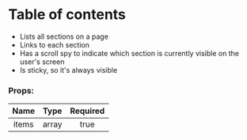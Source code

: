 # Table of contents

- Lists all sections on a page
- Links to each section
- Has a scroll spy to indicate which section is currently visible on the user's screen
- Is sticky, so it's always visible

### Props:

| Name      |   Type   |  Required  |
|:---------:|:--------:|:----------:|
| items     |  array   |    true    |